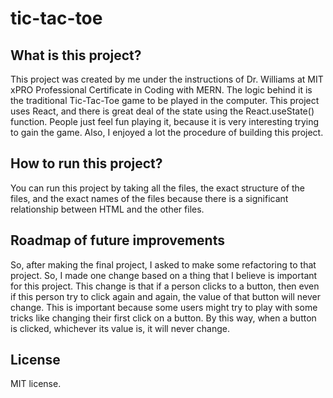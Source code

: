# tic-tac-toe
## What is this project?
This project was created by me under the instructions of Dr. Williams at MIT xPRO Professional Certificate in Coding with MERN. The logic behind it is the traditional Tic-Tac-Toe game to be played in the computer. This project uses React, and there is great deal of the state using the React.useState() function. People just feel fun playing it, because it is very interesting trying to gain the game. Also, I enjoyed a lot the procedure of building this project.
## How to run this project?
You can run this project by taking all the files, the exact structure of the files, and the exact names of the files because there is a significant relationship
between HTML and the other files.
## Roadmap of future improvements
So, after making the final project, I asked to make some refactoring to that project. So, I made one change based on a thing that I believe is important for this project. This change is that if a person clicks to a button, then even if this person try to click again and again, the value of that button will never change. This is important because some users might try to play with some tricks like changing their first click on a button. By this way, when a button is clicked, whichever its value is, it will never change.
## License
MIT license.
